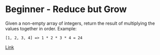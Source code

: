# Beginner - Reduce but Grow

Given a non-empty array of integers, return the result of multiplying the values together in order. Example:

```
[1, 2, 3, 4] => 1 * 2 * 3 * 4 = 24
```

[Link](https://www.codewars.com/kata/57f780909f7e8e3183000078)
